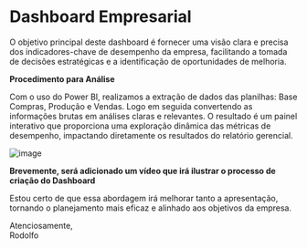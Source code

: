 # Dashboard Empresarial

O objetivo principal deste dashboard é fornecer uma visão clara e precisa dos indicadores-chave de desempenho da empresa, facilitando a tomada de decisões estratégicas e a identificação de oportunidades de melhoria.

**Procedimento para Análise**

Com o uso do Power BI, realizamos a extração de dados das planilhas: Base Compras, Produção e Vendas. Logo em seguida convertendo as informações brutas em análises claras e relevantes. O resultado é um painel interativo que proporciona uma exploração dinâmica das métricas de desempenho, impactando diretamente os resultados do relatório gerencial.


![image](https://github.com/user-attachments/assets/755eec08-c289-43cb-a1a9-07bcbffcee98)



**Brevemente, será adicionado um vídeo que irá ilustrar o processo de criação do Dashboard**

Estou certo de que essa abordagem irá melhorar tanto a apresentação, tornando o planejamento mais eficaz e alinhado aos objetivos da empresa.

Atenciosamente,  
Rodolfo

